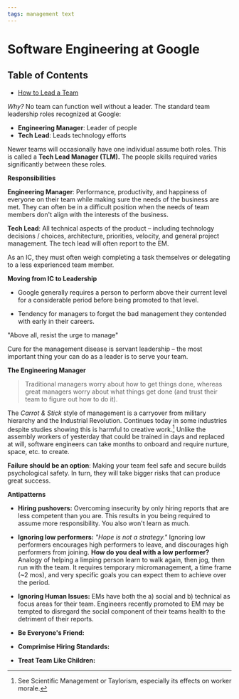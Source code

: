 ```yaml
---
tags: management text
---
```

#  Software Engineering at Google

## Table of Contents
- [How to Lead a Team](#how-to-lead-a-team)

_Why?_ No team can function well without a leader. The standard team leadership roles recognized at Google:

- **Engineering Manager**: Leader of people
- **Tech Lead**: Leads technology efforts

Newer teams will occasionally have one individual assume both roles. This is called a **Tech Lead Manager (TLM).** The people skills required varies significantly between these roles. 

**Responsibilities**

**Engineering Manager**: Performance, productivity, and happiness of everyone on their team while making sure the needs of the business are met. They can often be in a difficult position when the needs of team members don't align with the interests of the business.

**Tech Lead**: All technical aspects of the product – including technology decisions / choices, architecture, priorities, velocity, and general project management. The tech lead will often report to the EM.

As an IC, they must often weigh completing a task themselves or delegating to a less experienced team member.

**Moving from IC to Leadership**

- Google generally requires a person to perform above their current level for a considerable period before being promoted to that level.

- Tendency for managers to forget the bad management they contended with early in their careers.

"Above all, resist the urge to manage"

Cure for the management disease is servant leadership – the most important thing your can do as a leader is to serve your team.

**The Engineering Manager**

> Traditional managers worry about how to get things done, whereas great managers worry about what things get done (and trust their team to figure out how to do it).

The _Carrot & Stick_ style of management is a carryover from military hierarchy and the Industrial Revolution. Continues today in some industries despite studies showing this is harmful to creative work.[^1] Unlike the assembly workers of yesterday that could be trained in days and replaced at will, software engineers can take months to onboard and require nurture, space, etc. to create.

[^1]: See Scientific Management or Taylorism, especially its effects on worker morale.

**Failure should be an option**: Making your team feel safe and secure builds psychological safety. In turn, they will take bigger risks that can produce great success.

**Antipatterns**

- **Hiring pushovers:** Overcoming insecurity by only hiring reports that are less competent than you are. This results in you being required to assume more responsibility. You also won't learn as much.

<!-- TODO: Revisit this portion of the book and include more, good topic -->
- **Ignoring low performers:**  *"Hope is not a strategy."* Ignoring low performers encourages high performers to leave, and discourages high performers from joining. **How do you deal with a low performer?** Analogy of helping a limping person learn to walk again, then jog, then run with the team. It requires temporary micromanagement, a time frame (~2 mos), and very specific goals you can expect them to achieve over the period.

- **Ignoring Human Issues:** EMs have both the a) social and b) technical as focus areas for their team. Engineers recently promoted to EM may be tempted to disregard the social component of their teams health to the detriment of their reports.

- **Be Everyone's Friend:**

- **Comprimise Hiring Standards:**

- **Treat Team Like Children:**
